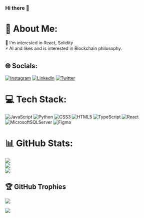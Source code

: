 ### Hi there 👋

# 💫 About Me:
🔭 I'm interested in React, Solidity<br>⚡ AI and likes and is interested in Blockchain philosophy.


## 🌐 Socials:
[![Instagram](https://img.shields.io/badge/Instagram-%23E4405F.svg?logo=Instagram&logoColor=white)](https://instagram.com/lomerdemirel) [![LinkedIn](https://img.shields.io/badge/LinkedIn-%230077B5.svg?logo=linkedin&logoColor=white)](https://linkedin.com/in/1omerdemirel) [![Twitter](https://img.shields.io/badge/Twitter-%231DA1F2.svg?logo=Twitter&logoColor=white)](https://twitter.com/@1omerdemirel) 

# 💻 Tech Stack:
![JavaScript](https://img.shields.io/badge/javascript-%23323330.svg?style=for-the-badge&logo=javascript&logoColor=%23F7DF1E) ![Python](https://img.shields.io/badge/python-3670A0?style=for-the-badge&logo=python&logoColor=ffdd54) ![CSS3](https://img.shields.io/badge/css3-%231572B6.svg?style=for-the-badge&logo=css3&logoColor=white) ![HTML5](https://img.shields.io/badge/html5-%23E34F26.svg?style=for-the-badge&logo=html5&logoColor=white) ![TypeScript](https://img.shields.io/badge/typescript-%23007ACC.svg?style=for-the-badge&logo=typescript&logoColor=white) ![React](https://img.shields.io/badge/react-%2320232a.svg?style=for-the-badge&logo=react&logoColor=%2361DAFB) ![MicrosoftSQLServer](https://img.shields.io/badge/Microsoft%20SQL%20Sever-CC2927?style=for-the-badge&logo=microsoft%20sql%20server&logoColor=white) 	![Figma](https://img.shields.io/badge/figma-%23F24E1E.svg?style=for-the-badge&logo=figma&logoColor=white)
# 📊 GitHub Stats:
![](https://github-readme-stats.vercel.app/api?username=omerdemirell&theme=dark&hide_border=false&include_all_commits=false&count_private=false)<br/>
![](https://github-readme-streak-stats.herokuapp.com/?user=omerdemirell&theme=dark&hide_border=false)<br/>
![](https://github-readme-stats.vercel.app/api/top-langs/?username=omerdemirell&theme=dark&hide_border=false&include_all_commits=false&count_private=false&layout=compact)

## 🏆 GitHub Trophies
![](https://github-profile-trophy.vercel.app/?username=omerdemirell&theme=radical&no-frame=false&no-bg=false&margin-w=4)

[![](https://visitcount.itsvg.in/api?id=omerdemirell&icon=2&color=12)](https://visitcount.itsvg.in)
